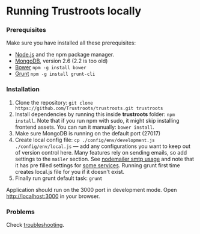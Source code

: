 # Running Trustroots locally

### Prerequisites
Make sure you have installed all these prerequisites:
* [Node.js](http://www.nodejs.org/download/) and the npm package manager.
* [MongoDB](http://www.mongodb.org/downloads), version 2.6 (2.2 is too old)
* [Bower](http://bower.io/)      `npm -g install bower`
* [Grunt](http://gruntjs.com/)   `npm -g install grunt-cli`

### Installation
1. Clone the repository: `git clone https://github.com/Trustroots/trustroots.git trustroots`
2. Install dependencies by running this inside **trustroots** folder: `npm install`. Note that if you run npm with sudo, it might skip installing frontend assets. You can run it manually: `bower install`.
3. Make sure MongoDB is running on the default port (27017)
4. Create local config file: `cp ./config/env/development.js ./config/env/local.js` — add any configurations you want to keep out of version control here. Many features rely on sending emails, so add settings to the `mailer` section. See [nodemailer smtp usage](https://github.com/andris9/nodemailer-smtp-transport#usage) and note that it has pre filled settings for [some services](https://github.com/andris9/nodemailer-smtp-transport#using-well-known-services). Running grunt first time creates local.js file for you if it doesn't exist.
5. Finally run grunt default task: `grunt`

Application should run on the 3000 port in development mode. Open [http://localhost:3000](http://localhost:3000) in your browser.

### Problems
Check [troubleshooting](https://github.com/Trustroots/trustroots/wiki/Troubleshooting).
